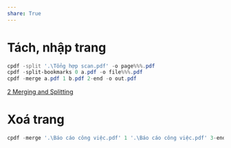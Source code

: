 ```yaml
---  
share: True  
---  
```

# Tách, nhập trang  
```PowerShell  
cpdf -split '.\Tổng hợp scan.pdf' -o page%%%.pdf  
cpdf -split-bookmarks 0 a.pdf -o file%%%.pdf  
cpdf -merge a.pdf 1 b.pdf 2-end -o out.pdf  
```  
  
[2 Merging and Splitting](https://www.coherentpdf.com/cpdfmanual/cpdfmanualch2.html)  
  
# Xoá trang  
```PowerShell  
cpdf -merge '.\Báo cáo công việc.pdf' 1 '.\Báo cáo công việc.pdf' 3-end -o '.\Báo cáo công việc.pdf'  
```  
